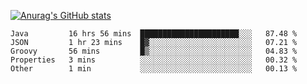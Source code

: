 [![Anurag's GitHub stats](https://github-readme-stats.vercel.app/api?username=sebasphere&count_private=true&theme=tokyonight)](https://github.com/anuraghazra/github-readme-stats)

<!--START_SECTION:waka-->
```text
Java         16 hrs 56 mins  ██████████████████████░░░   87.48 % 
JSON         1 hr 23 mins    █▓░░░░░░░░░░░░░░░░░░░░░░░   07.21 % 
Groovy       56 mins         █▒░░░░░░░░░░░░░░░░░░░░░░░   04.83 % 
Properties   3 mins          ░░░░░░░░░░░░░░░░░░░░░░░░░   00.32 % 
Other        1 min           ░░░░░░░░░░░░░░░░░░░░░░░░░   00.13 % 
```
<!--END_SECTION:waka-->
